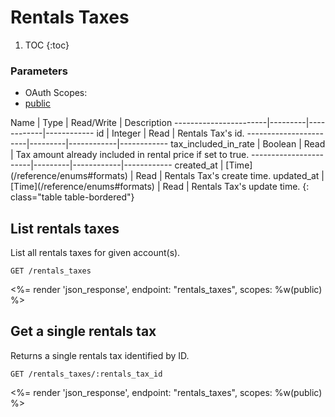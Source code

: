 # Rentals Taxes

1. TOC
{:toc}

### Parameters
<ul class="nav nav-pills" role="tablist">
  <li class="disabled"><a>OAuth Scopes:</a></li>
  <li class="active"><a href="#public" role="tab" data-toggle="pill">public</a></li>
</ul>
<div class="tab-content" markdown="1">
  <div class="tab-pane active" id="public" markdown="1">
Name                   | Type    | Read/Write | Description
-----------------------|---------|------------|------------
id                     | Integer | Read       | Rentals Tax's id.
-----------------------|---------|------------|------------
tax_included_in_rate   | Boolean | Read       | Tax amount already included in rental price if set to true.
-----------------------|---------|------------|------------
created_at             | [Time](/reference/enums#formats) | Read       | Rentals Tax's create time.
updated_at             | [Time](/reference/enums#formats) | Read       | Rentals Tax's update time.
{: class="table table-bordered"}
  </div>
</div>

## List rentals taxes

List all rentals taxes for given account(s).

~~~
GET /rentals_taxes
~~~

<%= render 'json_response', endpoint: "rentals_taxes", scopes: %w(public) %>

## Get a single rentals tax

Returns a single rentals tax identified by ID.

~~~
GET /rentals_taxes/:rentals_tax_id
~~~

<%= render 'json_response', endpoint: "rentals_taxes", scopes: %w(public) %>
